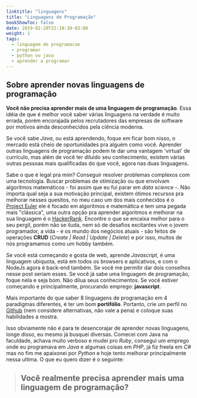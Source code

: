 ```yaml
---
linktitle: "linguagens"
title: "Linguagens de Programação"
bookShowToc: false
date: 2019-02-20T22:10:39-03:00
weight: 1
tags:
  - linguagem de programacao
  - programar
  - python ou java
  - aprender a programar
---
```


## Sobre aprender novas linguagens de programação

**Você não precisa aprender mais de uma linguagem de programação**. Essa idéia de que é melhor você saber várias linguagens na verdade é muito errada, porém encorajada pelos recrutadores das empresas de software por motivos ainda desconhecidos pela ciência moderna.

Se você sabe _Java_, ou está aprendendo, foque em ficar bom nisso, o mercado está cheio de oportunidades pra alguém como você. Aprender outras linguagens de programação podem te dar uma vantagem 'virtual' de currículo, mas além de você ter diluido seu conhecimento, existem várias outras pessoas mais qualificadas do que você, agora nas duas linguagens.

Sabe o que é legal pra mim? Conseguir resolver problemas complexos com uma tecnologia. Buscar problemas de otimização ou que envolvam algoritmos matemáticos - foi assim que eu fui parar em _data science_ -. Não importa qual seja a sua motivação principal, existem ótimos recursos pra melhorar nesses quesitos, no meu caso um dos mais conhecidos é o [Project Euler](https://projecteuler.net/) ele é focado em algoritmos e matemática e tem uma pegada mais "clássica", uma outra opção pra aprender algoritmos e melhorar na sua linguagem é o [HackerRank](https://www.hackerrank.com/). Encontre o que se encaixa melhor para o seu pergil, porém não se iluda, nem só de desafios excitantes vive o jovem programador, a vida - e os mundo dos negócios atuais - são feitos de operações **CRUD** (_Create | Read | Update | Delete_) e por isso, muitos de nós programamos como um hobby também.

Se você está começando e gosta de web, aprende _Javascript_, é uma linguagem ubiquota, está em todos os browsers e aplicativos, e com o NodeJs agora é back-end também. Se você me permitir dar dois conselhos nesse post seriam esses. Se você já sabe uma linguagem de programação, foque nela e seja bom. Não dilua seus conhecimentos. Se você estiver começando e principalmente, procurando emprego: **javascript**.

Mais importante do que saber 8 linguagens de programação em 4 paradigmas diferentes, é ter um bom **portifólio**. Portanto, crie um perfil no [Github](https://github.com) (nem considere alternativas, não vale a pena) e coloque suas habilidades a mostra.

Isso obviamente não é para te desencorajar de aprender novas linguagens, longe disso, eu mesmo já busquei diversas. Comecei com Java na faculdade, achava muito verboso e mudei pro _Ruby_, consegui um emprego onde eu programava em _Java_ e algumas coisas em _PHP_, já fiz freela em _C#_ mas no fim me apaixonei por _Python_ e hoje tento melhorar principalmente nessa ultima. O que eu quero dizer é o seguinte:

> ## Você realmente precisa aprender mais uma linguagem de programação?
